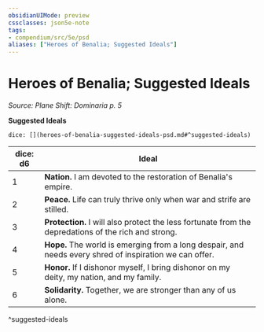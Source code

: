 ```yaml
---
obsidianUIMode: preview
cssclasses: json5e-note
tags:
- compendium/src/5e/psd
aliases: ["Heroes of Benalia; Suggested Ideals"]
---
```

# Heroes of Benalia; Suggested Ideals
*Source: Plane Shift: Dominaria p. 5* 

**Suggested Ideals**

`dice: [](heroes-of-benalia-suggested-ideals-psd.md#^suggested-ideals)`

| dice: d6 | Ideal |
|----------|-------|
| 1 | **Nation.** I am devoted to the restoration of Benalia's empire. |
| 2 | **Peace.** Life can truly thrive only when war and strife are stilled. |
| 3 | **Protection.** I will also protect the less fortunate from the depredations of the rich and strong. |
| 4 | **Hope.** The world is emerging from a long despair, and needs every shred of inspiration we can offer. |
| 5 | **Honor.** If I dishonor myself, I bring dishonor on my deity, my nation, and my family. |
| 6 | **Solidarity.** Together, we are stronger than any of us alone. |
^suggested-ideals